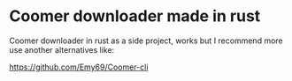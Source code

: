  # Coomer downloader made in rust

Coomer downloader in rust as a side project, works but I recommend more use another alternatives like:

https://github.com/Emy69/Coomer-cli
